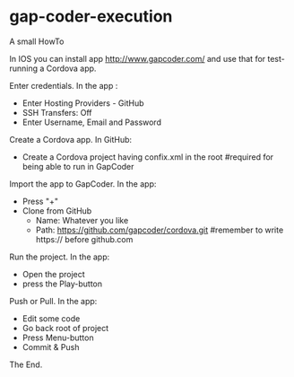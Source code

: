 # gap-coder-execution
A small HowTo

In IOS you can install app http://www.gapcoder.com/ and use that for test-running a Cordova app.

Enter credentials. In the app :
* Enter Hosting Providers - GitHub
* SSH Transfers: Off
* Enter Username, Email and Password

Create a Cordova app. In GitHub:
* Create a Cordova project having confix.xml in the root #required for being able to run in GapCoder

Import the app to GapCoder. In the app:
* Press "+"
* Clone from GitHub
  * Name: Whatever you like
  * Path: https://github.com/gapcoder/cordova.git #remember to write https:// before github.com

Run the project. In the app:
* Open the project
* press the Play-button

Push or Pull. In the app:
* Edit some code
* Go back root of project
* Press Menu-button
* Commit & Push

The End.
